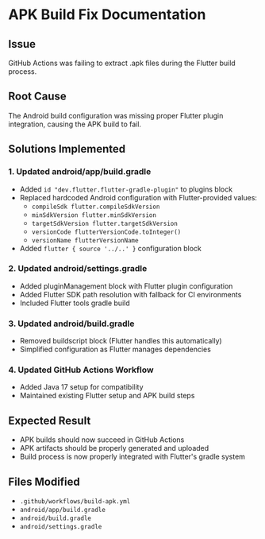 # APK Build Fix Documentation

## Issue
GitHub Actions was failing to extract .apk files during the Flutter build process.

## Root Cause
The Android build configuration was missing proper Flutter plugin integration, causing the APK build to fail.

## Solutions Implemented

### 1. Updated android/app/build.gradle
- Added `id "dev.flutter.flutter-gradle-plugin"` to plugins block
- Replaced hardcoded Android configuration with Flutter-provided values:
  - `compileSdk flutter.compileSdkVersion`
  - `minSdkVersion flutter.minSdkVersion`
  - `targetSdkVersion flutter.targetSdkVersion`
  - `versionCode flutterVersionCode.toInteger()`
  - `versionName flutterVersionName`
- Added `flutter { source '../..' }` configuration block

### 2. Updated android/settings.gradle
- Added pluginManagement block with Flutter plugin configuration
- Added Flutter SDK path resolution with fallback for CI environments
- Included Flutter tools gradle build

### 3. Updated android/build.gradle
- Removed buildscript block (Flutter handles this automatically)
- Simplified configuration as Flutter manages dependencies

### 4. Updated GitHub Actions Workflow
- Added Java 17 setup for compatibility
- Maintained existing Flutter setup and APK build steps

## Expected Result
- APK builds should now succeed in GitHub Actions
- APK artifacts should be properly generated and uploaded
- Build process is now properly integrated with Flutter's gradle system

## Files Modified
- `.github/workflows/build-apk.yml`
- `android/app/build.gradle`
- `android/build.gradle`
- `android/settings.gradle`